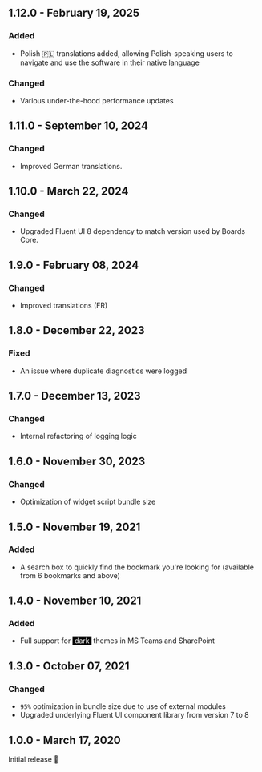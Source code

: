 ## 1.12.0 - February 19, 2025

### Added
- Polish 🇵🇱 translations added, allowing Polish-speaking users to navigate and use the software in their native language

### Changed
- Various under-the-hood performance updates 

## 1.11.0 - September 10, 2024

### Changed
- Improved German translations.

## 1.10.0 - March 22, 2024

### Changed
- Upgraded Fluent UI 8 dependency to match version used by Boards Core.

## 1.9.0 - February 08, 2024

### Changed
- Improved translations (FR)

## 1.8.0 - December 22, 2023

### Fixed
- An issue where duplicate diagnostics were logged

## 1.7.0 - December 13, 2023

### Changed
- Internal refactoring of logging logic


## 1.6.0 - November 30, 2023

### Changed
- Optimization of widget script bundle size

## 1.5.0 - November 19, 2021

### Added
- A search box to quickly find the bookmark you&#x27;re looking for (available from 6 bookmarks and above)

## 1.4.0 - November 10, 2021

### Added
- Full support for <span style="color:white;background-color:black">&nbsp;dark&nbsp;</span> themes in MS Teams and SharePoint

## 1.3.0 - October 07, 2021

### Changed
- `95%` optimization in bundle size due to use of external modules
- Upgraded underlying Fluent UI component library from version 7 to 8

## 1.0.0 - March 17, 2020
Initial release 🚀